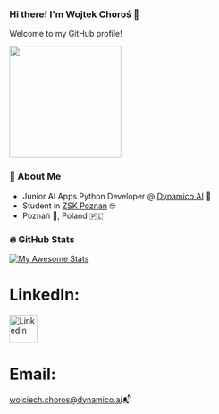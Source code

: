### Hi there! I'm Wojtek Choroś 👋
Welcome to my GitHub profile!

<img align="center" src="https://media1.tenor.com/m/-JMlvM0F--YAAAAd/racoon-blanket.gif" width="200">

### 🚀 About Me

- Junior AI Apps Python Developer @ <a href="dynamico.ai">Dynamico AI</a> 🤖
- Student in <a href="https://www.zsk.poznan.pl/">ZSK Poznań</a> 🤓
- Poznań 🐐, Poland 🇵🇱


### :fire: GitHub Stats

[![My Awesome Stats](https://awesome-github-stats.azurewebsites.net/user-stats/wChoros?cardType=github&theme=tokyonight&preferLogin=true)](https://git.io/awesome-stats-card)

# LinkedIn:
<a href="https://www.linkedin.com/in/wojciech-choro%C5%9B-234861307/">
  <img src="https://upload.wikimedia.org/wikipedia/commons/c/ca/LinkedIn_logo_initials.png" width="50" alt="LinkedIn">
</a>

# Email: 
<a href="mailto:wojciech.choros@dynamico.ai">wojciech.choros@dynamico.ai</a>📬

